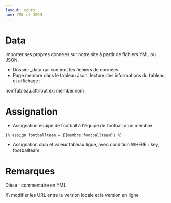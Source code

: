 ```yaml
---
layout: cours
nom: YML et JSON
---
```


# Data

Importer ses propres données sur notre site à partir de fichiers YML ou JSON.


- Dossier _data qui contient les fichiers de données
- Page membre dans le tableau Json, lecture des informations du tableau, et affichage :

 nomTableau.attribut 
 ex: member.nom 

# Assignation

- Assignation équipe de football à l'équipe de football d'un membre
```
{% assign footballteam = {{membre.footballteam}} %}
```

- Assignation club et valeur tableau ligue, avec condition WHERE : key, footballteam

# Remarques
Dièse : commentaire en YML.

/!\ modifier les URL entre la version locale et la version en ligne
